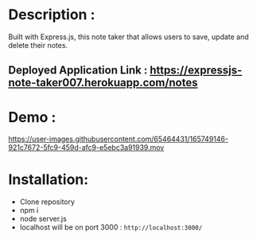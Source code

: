 # Description :
Built with Express.js, this note taker that allows users to save, update and delete their notes.

## Deployed Application Link :  https://expressjs-note-taker007.herokuapp.com/notes


# Demo :




https://user-images.githubusercontent.com/65464431/165749146-921c7672-5fc9-459d-afc9-e5ebc3a91939.mov



# Installation:
- Clone repository
- npm i
- node server.js
- localhost will be on port 3000 :  `http://localhost:3000/`
